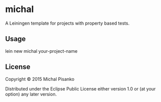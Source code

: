 # michal

A Leiningen template for projects with property based tests.

## Usage

lein new michal your-project-name

## License

Copyright © 2015 Michal Pisanko

Distributed under the Eclipse Public License either version 1.0 or (at
your option) any later version.
